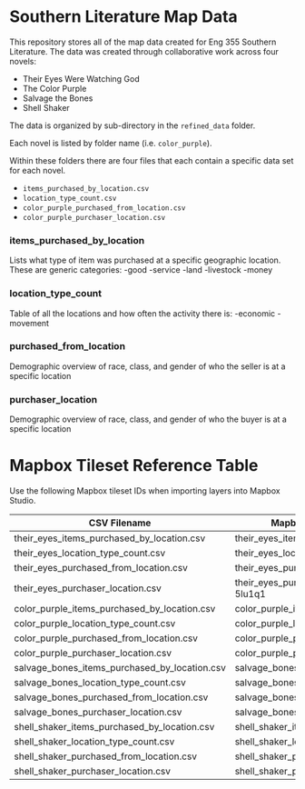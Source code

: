 # Southern Literature Map Data
This repository stores all of the map data created for Eng 355 Southern Literature. The data was created through collaborative work across four novels:
- Their Eyes Were Watching God
- The Color Purple
- Salvage the Bones
- Shell Shaker

The data is organized by sub-directory in the `refined_data` folder. 

Each novel is listed by folder name (i.e. `color_purple`).

Within these folders there are four files that each contain a specific data set for each novel.
- `items_purchased_by_location.csv`
- `location_type_count.csv`
- `color_purple_purchased_from_location.csv`
- `color_purple_purchaser_location.csv`

### items_purchased_by_location

Lists what type of item was purchased at a specific geographic location. These are generic categories:
-good
-service
-land
-livestock
-money

### location_type_count

Table of all the locations and how often the activity there is:
-economic
-movement

### purchased_from_location
Demographic overview of race, class, and gender of who the seller is at a specific location


### purchaser_location
Demographic overview of race, class, and gender of who the buyer is at a specific location

# Mapbox Tileset Reference Table

Use the following Mapbox tileset IDs when importing layers into Mapbox Studio.

| CSV Filename                              | Mapbox Layer Name               | Mapbox ID                          |
|------------------------------------------|--------------------------------|------------------------------------|
| their_eyes_items_purchased_by_location.csv | their_eyes_items_layer          | `yourusername.their_eyes_items`     |
| their_eyes_location_type_count.csv        | their_eyes_location_count_layer | `yourusername.their_eyes_loc_count` |
| their_eyes_purchased_from_location.csv    | their_eyes_purchased_from_layer | `burgerjh.5qhs3wn4`    |
| their_eyes_purchaser_location.csv         | their_eyes_purchaser_location-5lu1q1      | `burgerjh.5qhs3wn4` |
| color_purple_items_purchased_by_location.csv | color_purple_items_layer      | `yourusername.color_purple_items`   |
| color_purple_location_type_count.csv      | color_purple_location_count_layer | `yourusername.color_purple_loc_count` |
| color_purple_purchased_from_location.csv  | color_purple_purchased_from_layer | `yourusername.color_purple_seller`  |
| color_purple_purchaser_location.csv       | color_purple_purchaser_layer    | `yourusername.color_purple_purchaser` |
| salvage_bones_items_purchased_by_location.csv | salvage_bones_items_layer    | `yourusername.salvage_bones_items`  |
| salvage_bones_location_type_count.csv     | salvage_bones_location_count_layer | `yourusername.salvage_bones_loc_count` |
| salvage_bones_purchased_from_location.csv | salvage_bones_purchased_from_layer | `yourusername.salvage_bones_seller` |
| salvage_bones_purchaser_location.csv      | salvage_bones_purchaser_layer   | `yourusername.salvage_bones_purchaser` |
| shell_shaker_items_purchased_by_location.csv | shell_shaker_items_layer      | `yourusername.shell_shaker_items`   |
| shell_shaker_location_type_count.csv      | shell_shaker_location_count_layer | `yourusername.shell_shaker_loc_count` |
| shell_shaker_purchased_from_location.csv  | shell_shaker_purchased_from_layer | `yourusername.shell_shaker_seller`  |
| shell_shaker_purchaser_location.csv       | shell_shaker_purchaser_layer    | `yourusername.shell_shaker_purchaser` |

  
